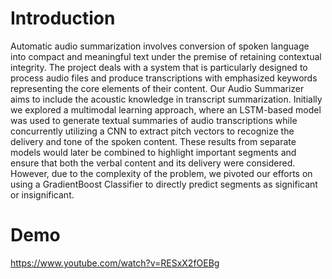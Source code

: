 # Introduction

Automatic audio summarization involves conversion of spoken language into compact and meaningful text under the premise of retaining contextual integrity. The project deals with a system that is particularly designed to process audio files and produce transcriptions with emphasized keywords representing the core elements of their content.
Our Audio Summarizer aims to include the acoustic knowledge in transcript summarization. Initially we explored a multimodal learning approach, where an LSTM-based model was used to generate textual summaries of audio transcriptions while concurrently utilizing a CNN to extract pitch vectors to recognize the delivery and tone of the spoken content. These results from separate models would later be combined to highlight important segments and ensure that both the verbal content and its delivery were considered.
However, due to the complexity of the problem, we pivoted our efforts on using a GradientBoost Classifier to directly predict segments as significant or insignificant.

# Demo

https://www.youtube.com/watch?v=RESxX2fOEBg
